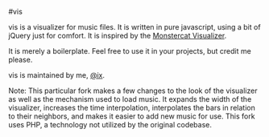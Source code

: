 #vis

vis is a visualizer for music files. It is written in pure javascript, using a bit of jQuery just for comfort. It is
inspired by the [Monstercat Visualizer](http://youtube.com/Monstercat).

It is merely a boilerplate. Feel free to use it in your projects, but credit me please.

vis is maintained by me, [@ix](http://github.com/ix).

Note: This particular fork makes a few changes to the look of the visualizer as well as the mechanism used to load
music. It expands the width of the visualizer, increases the time interpolation, interpolates the bars in relation to
their neighbors, and makes it easier to add new music for use. This fork uses PHP, a technology not utilized by the
original codebase.
